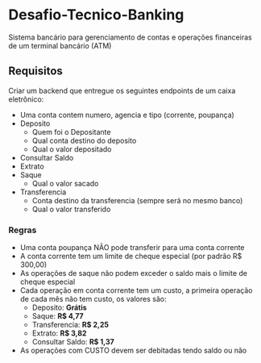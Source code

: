 # Desafio-Tecnico-Banking

Sistema bancário para gerenciamento de contas e operações financeiras de um terminal bancário (ATM)

## Requisitos
Criar um backend que entregue os seguintes endpoints de um caixa eletrônico:

- Uma conta contem numero, agencia e tipo (corrente, poupança)
- Deposito
  - Quem foi o Depositante
  - Qual conta destino do deposito
  - Qual o valor depositado
- Consultar Saldo
- Extrato
- Saque
  - Qual o valor sacado
- Transferencia
  - Conta destino da transferencia (sempre será no mesmo banco)
  - Qual o valor transferido

### Regras

- Uma conta poupança NÃO pode transferir para uma conta corrente
- A conta corrente tem um limite de cheque especial (por padrão R$ 300,00)
- As operações de saque não podem exceder o saldo mais o limite de cheque especial
- Cada operação em conta corrente tem um custo, a primeira operação de cada mês não tem custo, os valores são:
  - Deposito: **Grátis**
  - Saque: **R$ 4,77**
  - Transferencia: **R$ 2,25**
  - Extrato: **R$ 3,82**
  - Consultar Saldo: **R$ 1,37**
- As operações com CUSTO devem ser debitadas tendo saldo ou não
